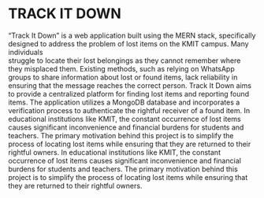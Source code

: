 #   TRACK IT DOWN
“Track It Down” is a web application built using the MERN stack, specifically designed to address the problem of lost items on the KMIT campus. Many individuals   
struggle to locate their lost belongings as they cannot remember where they misplaced 
them. Existing methods, such as relying on WhatsApp groups to share information about 
lost or found items, lack reliability in ensuring that the message reaches the correct 
person. Track It Down aims to provide a centralized platform for finding lost items and 
reporting found items. The application utilizes a MongoDB database and incorporates a 
verification process to authenticate the rightful receiver of a found item. 
 In educational institutions like KMIT, the constant occurrence of lost items 
causes significant inconvenience and financial burdens for students and teachers. The 
primary motivation behind this project is to simplify the process of locating lost items while 
ensuring that they are returned to their rightful owners. 
 In educational institutions like KMIT, the constant occurrence of lost items 
causes significant inconvenience and financial burdens for students and teachers. The 
primary motivation behind this project is to simplify the process of locating lost items while 
ensuring that they are returned to their rightful owners.

